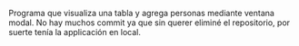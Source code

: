 Programa que visualiza una tabla y agrega personas mediante ventana modal. No hay muchos commit ya que sin querer eliminé el repositorio, por suerte tenía la applicación en local.
